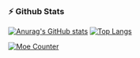 ### :zap: Github Stats
[![Anurag's GitHub stats](https://github-readme-stats.vercel.app/api?username=tangwenlongNO1&hide=stars,prs&count_private=true&show_icons=true&theme=radical&hide_border=true&show_owner=true)](https://github.com/anuraghazra/github-readme-stats)
[![Top Langs](https://github-readme-stats.vercel.app/api/top-langs/?username=anuraghazra)](https://github.com/anuraghazra/github-readme-stats)
<p>
  <a href="https://count.getloli.com/"><img src="https://count.getloli.com/get/@tangwenlongNO1?theme=rule34" alt="Moe Counter" title="萌萌计数器"></a>
</p>

